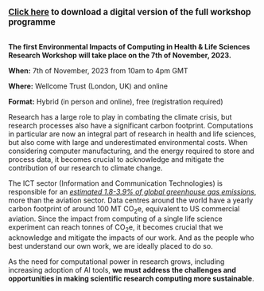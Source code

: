 <div style="display:flex;justify-content:center;font-weight:bold;margin-left:auto;margin-right:auto;font-size:120%;">
<p><a href="EICProgramme.pdf">Click here</a>  to download a digital version of the full workshop programme</p>
</div>

__The first Environmental Impacts of Computing in Health & Life Sciences
Research Workshop will take place on the 7th of November, 2023.__

**When:** 7th of November, 2023 from 10am to 4pm GMT

**Where:** Wellcome Trust (London, UK) and online

**Format:** Hybrid (in person and online), free (registration required)

Research has a large role to play in combating the climate crisis, but research
processes also have a significant carbon footprint. Computations in particular
are now an integral part of research in health and life sciences, but also come
with large and underestimated environmental costs. When considering computer
manufacturing, and the energy required to store and process data, it becomes
crucial to acknowledge and mitigate the contribution of our research to climate
change. 

The ICT sector (Information and Communication Technologies) is
responsible for an [*estimated 1.8-3.9% of global greenhouse gas
emissions*](https://doi.org/10.1016/j.patter.2021.100340), more than the
aviation sector. Data centres around the world have a yearly carbon footprint of
around 100 MT CO<sub>2</sub>e, equivalent to US commercial aviation. Since
the impact from computing of a single life science experiment can reach tonnes
of CO<sub>2</sub>e, it becomes crucial that we acknowledge and mitigate the
impacts of our work. And as the people who best understand our own work, we are
ideally placed to do so. 

As the need for computational power in research grows, including increasing
adoption of AI tools, **we must address the challenges and opportunities in making
scientific research computing more sustainable**.


